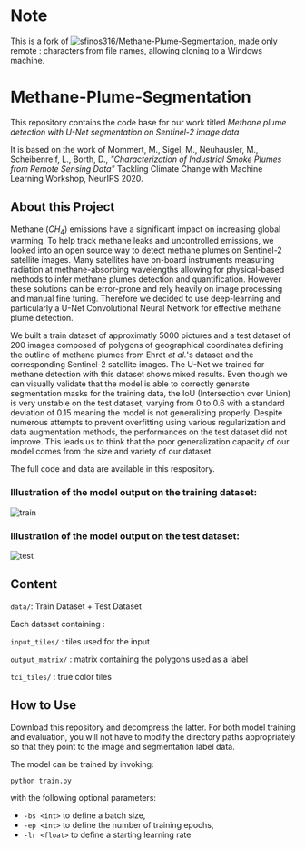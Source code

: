 # Note

This is a fork of ![sfinos316/Methane-Plume-Segmentation](https://github.com/sfinos316/Methane-Plume-Segmentation), made only remote : characters from file names, allowing cloning to a Windows machine.

# Methane-Plume-Segmentation

This repository contains the code base for our work titled *Methane plume detection with U-Net segmentation on Sentinel-2 image data*

It is based on the work of Mommert, M., Sigel, M., Neuhausler, M., Scheibenreif, L., Borth, D., *"Characterization of Industrial Smoke Plumes from Remote Sensing Data"* Tackling Climate Change with Machine Learning Workshop, NeurIPS 2020.


## About this Project

Methane ($CH_4$) emissions have a significant impact on increasing global warming. To help track methane leaks and uncontrolled emissions, we looked into an open source way to detect methane plumes on Sentinel-2 satellite images.
Many satellites have on-board instruments measuring radiation at methane-absorbing wavelengths allowing for physical-based methods to infer methane plumes detection and quantification. However these solutions can be error-prone and rely heavily on image processing and manual fine tuning. Therefore we decided to use deep-learning and particularly a U-Net Convolutional Neural Network for effective methane plume detection.

We built a train dataset of approximatly 5000 pictures and a test dataset of 200 images composed of polygons of geographical coordinates defining the outline of methane plumes from Ehret *et al.*'s dataset and the corresponding Sentinel-2 satellite images. The U-Net we trained for methane detection with this dataset shows mixed results. Even though we can visually validate that the model is able to correctly generate segmentation masks for the training data, the IoU (Intersection over Union) is very unstable on the test dataset, varying from 0 to 0.6 with a standard deviation of 0.15 meaning the model is not generalizing properly. 
Despite numerous attempts to prevent overfitting using various regularization and data augmentation methods, the performances on the test dataset did not improve. This leads us to think that the poor generalization capacity of our model comes from the size and variety of our dataset.

The full code and data are available in this respository.

### Illustration of the model output on the training dataset:

 ![train](https://user-images.githubusercontent.com/81817015/226879252-e6ac23ce-eae5-477b-b212-ccde0bb5f6a4.svg)
 
### Illustration of the model output on the test dataset:
 
 ![test](https://user-images.githubusercontent.com/81817015/226879978-7b418813-c077-467e-add4-69da738d9153.svg)


## Content

`data/`: Train Dataset + Test Dataset

Each dataset containing : 

`input_tiles/` : tiles used for the input

`output_matrix/` : matrix containing the polygons used as a label

`tci_tiles/` : true color tiles

 
## How to Use

Download this repository and decompress the latter. For
both model training and evaluation, you will not have to modify the directory
paths appropriately so that they point to the image and segmentation label
data.

The model can be trained by invoking:

    python train.py
    
with the following optional parameters:
    
* `-bs <int>` to define a batch size,
* `-ep <int>` to define the number of training epochs,
* `-lr <float>` to define a starting learning rate
